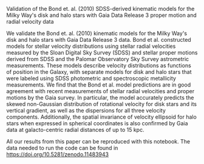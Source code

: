 Validation of the Bond et. al. (2010) SDSS-derived kinematic models for the Milky Way's disk and halo stars with Gaia Data Release 3 proper motion and radial velocity data

We validate the Bond et. al. (2010) kinematic models for the Milky Way's disk and halo stars with Gaia Data Release 3 data. Bond et al. constructed models for stellar velocity distributions using stellar radial velocities measured by the Sloan Digital Sky Survey (SDSS) and stellar proper motions derived from SDSS and the Palomar Observatory Sky Survey astrometric measurements. These models describe velocity distributions as functions of position in the Galaxy, with separate models for disk and halo stars that were labeled using SDSS photometric and spectroscopic metallicity measurements. We find that the Bond et al. model predictions are in good agreement with recent measurements of stellar radial velocities and proper motions by the Gaia survey. In particular, the model accurately predicts the skewed non-Gaussian distribution of rotational velocity for disk stars and its vertical gradient, as well as the dispersions for all three velocity components. Additionally, the spatial invariance of velocity ellipsoid for halo stars when expressed in spherical coordinates is also confirmed by Gaia data at galacto-centric radial distances of up to 15 kpc.


All our results from this paper can be reproduced with this notebook. The data needed to run the code can be found in https://doi.org/10.5281/zenodo.11483943
